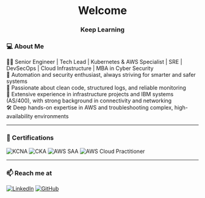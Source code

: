 <h1 align="center">Welcome</h1>
<h3 align="center">Keep Learning</h3>

### 💻 About Me

👨‍💻 Senior Engineer | Tech Lead | Kubernetes & AWS Specialist | SRE | DevSecOps | Cloud Infrastructure | MBA in Cyber Security  
🔐 Automation and security enthusiast, always striving for smarter and safer systems  
🧼 Passionate about clean code, structured logs, and reliable monitoring  
🧠 Extensive experience in infrastructure projects and IBM systems (AS/400), with strong background in connectivity and networking  
🛠️ Deep hands-on expertise in AWS and troubleshooting complex, high-availability environments  

---

### 🏅 Certifications

![KCNA](https://img.shields.io/badge/KCNA-Certified-blue?logo=kubernetes)
![CKA](https://img.shields.io/badge/CKA-Certified-blueviolet?logo=kubernetes)
![AWS SAA](https://img.shields.io/badge/AWS-Solutions_Architect_Associate-orange?logo=amazon-aws)
![AWS Cloud Practitioner](https://img.shields.io/badge/AWS-Cloud_Practitioner-yellow?logo=amazon-aws)

---
### 📫 Reach me at

[![LinkedIn](https://img.shields.io/badge/LinkedIn-blue?logo=linkedin&style=for-the-badge)](https://www.linkedin.com/in/alexandrelobaczewskigarcia/)
[![GitHub](https://img.shields.io/badge/GitHub-000?logo=github&style=for-the-badge)](https://github.com/lobaczewski)
